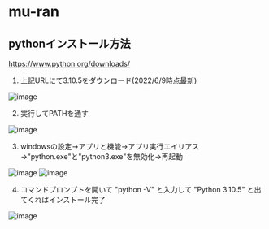 # mu-ran

## pythonインストール方法

https://www.python.org/downloads/

1. 上記URLにて3.10.5をダウンロード(2022/6/9時点最新)

![image](https://user-images.githubusercontent.com/20737362/172654132-18597110-90d4-46cb-b38d-150d3e11eb2a.png)

2. 実行してPATHを通す

![image](https://user-images.githubusercontent.com/20737362/172655378-3e6ae0b4-88e9-42c3-baff-0ee60db3ccdf.png)

3. windowsの設定→アプリと機能→アプリ実行エイリアス→"python.exe"と"python3.exe"を無効化→再起動

![image](https://user-images.githubusercontent.com/20737362/172656503-e5f23192-e788-470e-8748-8f9df3a0df71.png)
![image](https://user-images.githubusercontent.com/20737362/172656539-d1139dd1-437a-49af-913b-4381484939a7.png)

4. コマンドプロンプトを開いて "python -V" と入力して "Python 3.10.5" と出てくればインストール完了

![image](https://user-images.githubusercontent.com/20737362/172656886-d72ac5ec-0593-44de-b596-286f5ffd79f8.png)
